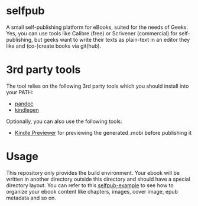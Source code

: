 selfpub
=======

A small self-publishing platform for eBooks, suited for the needs of Geeks. Yes, you can use tools like Calibre (free) or Scrivener (commercial) for self-publishing, but geeks want to write their texts as plain-text in an editor they like and (co-)create books via git(hub).

# 3rd party tools

The tool relies on the following 3rd party tools which you should install into your PATH:

 * [pandoc](http://johnmacfarlane.net/pandoc/)
 * [kindlegen](http://www.amazon.com/gp/feature.html?ie=UTF8&docId=1000765211)

Optionally, you can also use the following tools:

 * [Kindle Previewer](http://www.amazon.com/gp/feature.html/?docId=1000765261) for previewing the generated .mobi before publishing it

# Usage

This repository only provides the build environment. Your ebook will be written in another directory outside this directory and should have a special directory layout. You can refer to this [selfpub-example](https://github.com/BjoernSchotte/selfpub-example) to see how to organize your ebook content like chapters, images, cover image, epub metadata and so on.
